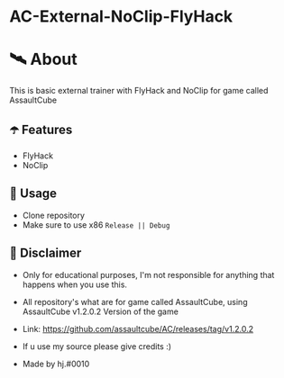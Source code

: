 # AC-External-NoClip-FlyHack

# 🛰 About
This is basic external trainer with FlyHack and NoClip for game called AssaultCube

## ☂️ Features
- FlyHack
- NoClip
## 🌠 Usage
- Clone repository
- Make sure to use x86 `Release || Debug`

## 🗿 Disclaimer
- Only for educational purposes, I'm not responsible for anything that happens when you use this.

- All repository's what are for game called AssaultCube, using AssaultCube v1.2.0.2 Version of the game

- Link: https://github.com/assaultcube/AC/releases/tag/v1.2.0.2

- If u use my source please give credits :)

- Made by hj.#0010
